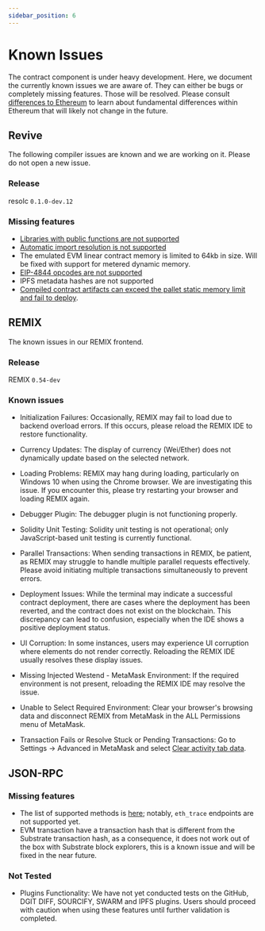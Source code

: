 ```yaml
---
sidebar_position: 6
---
```


# Known Issues

The contract component is under heavy development. Here, we document the currently known issues
we are aware of. They can either be bugs or completely missing features. Those will be resolved.
Please consult [differences to Ethereum](../differences_to_eth) to learn about fundamental differences
within Ethereum that will likely not change in the future.

## Revive

The following compiler issues are known and we are working on it. Please do not open a new issue.

### Release

resolc `0.1.0-dev.12`

### Missing features

- [Libraries with public functions are not supported](https://github.com/paritytech/revive/issues/91)
- [Automatic import resolution is not supported](https://github.com/paritytech/revive/issues/98)
- The emulated EVM linear contract memory is limited to 64kb in size. Will be fixed with support for metered dynamic memory.
- [EIP-4844 opcodes are not supported](https://github.com/paritytech/revive/issues/64)
- IPFS metadata hashes are not supported
- [Compiled contract artifacts can exceed the pallet static memory limit and fail to deploy](https://github.com/paritytech/revive/issues/96).

## REMIX

The known issues in our REMIX frontend.

### Release

REMIX `0.54-dev`

### Known issues

- Initialization Failures: Occasionally, REMIX may fail to load due to backend overload errors. If this occurs, please reload the REMIX IDE to restore functionality.

- Currency Updates: The display of currency (Wei/Ether) does not dynamically update based on the selected network.

- Loading Problems: REMIX may hang during loading, particularly on Windows 10 when using the Chrome browser. We are investigating this issue. If you encounter this, please try restarting your browser and loading REMIX again.

- Debugger Plugin: The debugger plugin is not functioning properly.

- Solidity Unit Testing: Solidity unit testing is not operational; only JavaScript-based unit testing is currently functional.

- Parallel Transactions: When sending transactions in REMIX, be patient, as REMIX may struggle to handle multiple parallel requests effectively. Please avoid initiating multiple transactions simultaneously to prevent errors.

- Deployment Issues: While the terminal may indicate a successful contract deployment, there are cases where the deployment has been reverted, and the contract does not exist on the blockchain. This discrepancy can lead to confusion, especially when the IDE shows a positive deployment status.

- UI Corruption: In some instances, users may experience UI corruption where elements do not render correctly. Reloading the REMIX IDE usually resolves these display issues.

- Missing Injected Westend - MetaMask Environment: If the required environment is not present, reloading the REMIX IDE may resolve the issue.

- Unable to Select Required Environment: Clear your browser's browsing data and disconnect REMIX from MetaMask in the ALL Permissions menu of MetaMask.

- Transaction Fails or Resolve Stuck or Pending Transactions: Go to Settings -> Advanced in MetaMask and select [Clear activity tab data](https://support.metamask.io/managing-my-wallet/resetting-deleting-and-restoring/how-to-clear-your-account-activity-reset-account/#to-reset-the-account).

## JSON-RPC

### Missing features

- The list of supported methods is [here](https://github.com/paritytech/polkadot-sdk/blob/master/substrate/frame/revive/rpc/src/rpc_methods_gen.rs); notably, `eth_trace` endpoints are not supported yet.
- EVM transaction have a transaction hash that is different from the Substrate transaction hash, as a consequence, it does not work out of the box with Substrate block explorers, this is a known issue and will be fixed in the near future.

### Not Tested

- Plugins Functionality: We have not yet conducted tests on the GitHub, DGIT DIFF, SOURCIFY, SWARM and IPFS plugins. Users should proceed with caution when using these features until further validation is completed.
